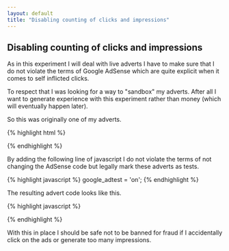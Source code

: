 ```yaml
---
layout: default
title: "Disabling counting of clicks and impressions"
---
```

## Disabling counting of clicks and impressions

As in this experiment I will deal with live adverts I have to make sure that I do not violate the terms of Google AdSense which are quite explicit when it comes to self inflicted clicks.

To respect that I was looking for a way to "sandbox" my adverts. After all I want to generate experience with this experiment rather than money (which will eventually happen later).

So this was originally one of my adverts.

{% highlight html %}
<script type="text/javascript"><!--
google_ad_client = "ca-pub-4766859902889277";
/* first_ad */
google_ad_slot = "5248223455";
google_ad_width = 728;
google_ad_height = 90;
//-->
</script>
<script type="text/javascript"
src="http://pagead2.googlesyndication.com/pagead/show_ads.js">
</script>
{% endhighlight %}

By adding the following line of javascript I do not violate the terms of not changing the AdSense code but legally mark these adverts as tests.

{% highlight javascript %}
google_adtest = 'on';
{% endhighlight %}

The resulting advert code looks like this.

{% highlight javascript %}
<script type="text/javascript"><!--
google_ad_client = "ca-pub-4766859902889277";
/* first_ad */
google_ad_slot = "5248223455";
google_ad_width = 728;
google_ad_height = 90;
google_adtest = 'on';
//-->
</script>
<script type="text/javascript"
src="http://pagead2.googlesyndication.com/pagead/show_ads.js">
</script>
{% endhighlight %}

With this in place I should be safe not to be banned for fraud if I accidentally click on the ads or generate too many impressions.

